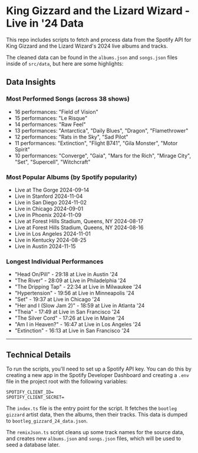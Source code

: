 # King Gizzard and the Lizard Wizard - Live in '24 Data

This repo includes scripts to fetch and process data from the Spotify API for King Gizzard and the Lizard Wizard's 2024 live albums and tracks.

The cleaned data can be found in the `albums.json` and `songs.json` files inside of `src/data`, but here are some highlights:

## Data Insights

### Most Performed Songs (across 38 shows)
- 16 performances: "Field of Vision"
- 15 performances: "Le Risque"
- 14 performances: "Raw Feel"
- 13 performances: "Antarctica", "Daily Blues", "Dragon", "Flamethrower"
- 12 performances: "Rats in the Sky", "Sad Pilot"
- 11 performances: "Extinction", "Flight B741", "Gila Monster", "Motor Spirit"
- 10 performances: "Converge", "Gaia", "Mars for the Rich", "Mirage City", "Set", "Supercell", "Witchcraft"

### Most Popular Albums (by Spotify popularity)
- Live at The Gorge 2024-09-14
- Live in Stanford 2024-11-04
- Live in San Diego 2024-11-02
- Live in Chicago 2024-09-01
- Live in Phoenix 2024-11-09
- Live at Forest Hills Stadium, Queens, NY 2024-08-17
- Live at Forest Hills Stadium, Queens, NY 2024-08-16
- Live in Los Angeles 2024-11-01
- Live in Kentucky 2024-08-25
- Live in Austin 2024-11-15

### Longest Individual Performances
- "Head On/Pill" - 29:18 at Live in Austin '24
- "The River" - 28:09 at Live in Philadelphia '24
- "The Dripping Tap" - 22:34 at Live in Milwaukee '24
- "Hypertension" - 19:56 at Live in Minneapolis '24
- "Set" - 19:37 at Live in Chicago '24
- "Her and I (Slow Jam 2)" - 18:59 at Live in Atlanta '24
- "Theia" - 17:49 at Live in San Francisco '24
- "The Silver Cord" - 17:26 at Live in Maine '24
- "Am I in Heaven?" - 16:47 at Live in Los Angeles '24
- "Extinction" - 16:13 at Live in San Francisco '24

---

## Technical Details

To run the scripts, you'll need to set up a Spotify API key. You can do this by creating a new app in the Spotify Developer Dashboard and creating a `.env` file in the project root with the following variables:

```
SPOTIFY_CLIENT_ID=
SPOTIFY_CLIENT_SECRET=
```

The `index.ts` file is the entry point for the script. It fetches the `bootleg gizzard` artist data, then the albums, then their tracks. This data is dumped to `bootleg_gizzard_24_data.json`. 

The `remixJson.ts` script cleans up some track names for the source data, and creates new `albums.json` and `songs.json` files, which will be used to seed a database later.